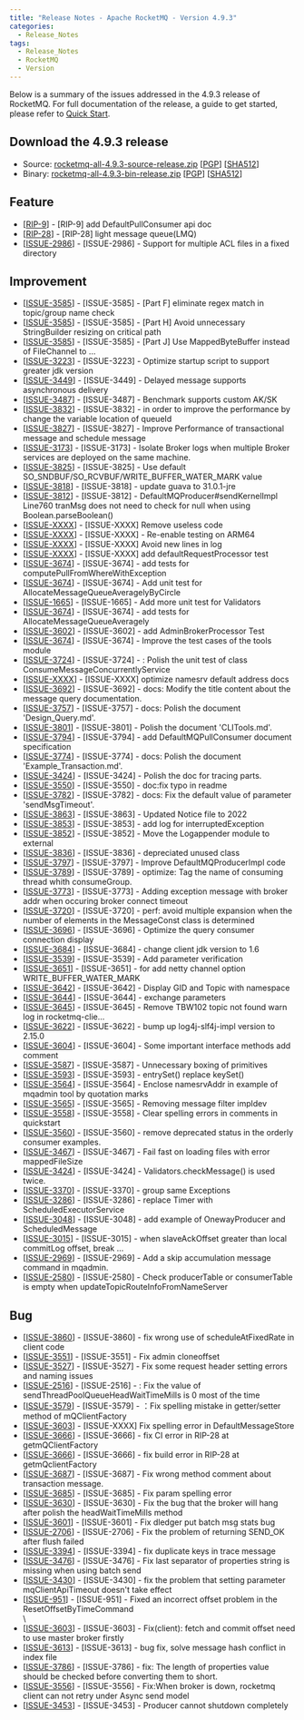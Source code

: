 ```yaml
---
title: "Release Notes - Apache RocketMQ - Version 4.9.3"
categories:
  - Release_Notes
tags:
  - Release_Notes
  - RocketMQ
  - Version
---
```


Below is a summary of the issues addressed in the 4.9.3 release of RocketMQ. For full documentation of the release, a guide to get started, please refer to <a href='/docs/quick-start/'>Quick Start</a>.

<h2> Download the 4.9.3 release</h2>
    
* Source: [rocketmq-all-4.9.3-source-release.zip](https://www.apache.org/dyn/closer.cgi?path=rocketmq/4.9.3/rocketmq-all-4.9.3-source-release.zip) [[PGP](https://www.apache.org/dist/rocketmq/4.9.3/rocketmq-all-4.9.3-source-release.zip.asc)] [[SHA512](https://www.apache.org/dist/rocketmq/4.9.3/rocketmq-all-4.9.3-source-release.zip.sha512)]
* Binary: [rocketmq-all-4.9.3-bin-release.zip](https://www.apache.org/dyn/closer.cgi?path=rocketmq/4.9.3/rocketmq-all-4.9.3-bin-release.zip) [[PGP](https://www.apache.org/dist/rocketmq/4.9.3/rocketmq-all-4.9.3-bin-release.zip.asc)] [[SHA512](https://www.apache.org/dist/rocketmq/4.9.3/rocketmq-all-4.9.3-bin-release.zip.sha512)]

## Feature
<ul>
<li>[<a href='https://github.com/apache/rocketmq/pull/1085'>RIP-9</a>] - [RIP-9] add DefaultPullConsumer api doc</li>
<li>[<a href='https://github.com/apache/rocketmq/pull/3694'>RIP-28</a>] - [RIP-28] light message queue(LMQ)</li>
<li>[<a href='https://github.com/apache/rocketmq/issues/2986'>ISSUE-2986</a>] - [ISSUE-2986] - Support for multiple ACL files in a fixed directory</li>
</ul>

## Improvement
<ul>
<li>[<a href='https://github.com/apache/rocketmq/issues/3585'>ISSUE-3585</a>] - [ISSUE-3585] - [Part F] eliminate regex match in topic/group name check</li>
<li>[<a href='https://github.com/apache/rocketmq/issues/3585'>ISSUE-3585</a>] - [ISSUE-3585] - [Part H] Avoid unnecessary StringBuilder resizing on critical path</li>
<li>[<a href='https://github.com/apache/rocketmq/issues/3585'>ISSUE-3585</a>] - [ISSUE-3585] - [Part J] Use MappedByteBuffer instead of FileChannel to …</li>
<li>[<a href='https://github.com/apache/rocketmq/issues/3223'>ISSUE-3223</a>] - [ISSUE-3223] - Optimize  startup script to support greater jdk version</li>
<li>[<a href='https://github.com/apache/rocketmq/issues/3449'>ISSUE-3449</a>] - [ISSUE-3449] - Delayed message supports asynchronous delivery</li>
<li>[<a href='https://github.com/apache/rocketmq/issues/3487'>ISSUE-3487</a>] - [ISSUE-3487] - Benchmark supports custom AK/SK</li>
<li>[<a href='https://github.com/apache/rocketmq/issues/3832'>ISSUE-3832</a>] - [ISSUE-3832] - in order to improve the performance by change the variable location of queueId</li>
<li>[<a href='https://github.com/apache/rocketmq/issues/3827'>ISSUE-3827</a>] - [ISSUE-3827] - Improve Performance of transactional message and schedule message</li>
<li>[<a href='https://github.com/apache/rocketmq/issues/3173'>ISSUE-3173</a>] - [ISSUE-3173] - Isolate Broker logs when multiple Broker services are deployed on the same machine.</li>
<li>[<a href='https://github.com/apache/rocketmq/issues/3825'>ISSUE-3825</a>] - [ISSUE-3825] - Use default SO_SNDBUF/SO_RCVBUF/WRITE_BUFFER_WATER_MARK value</li>
<li>[<a href='https://github.com/apache/rocketmq/issues/3818'>ISSUE-3818</a>] - [ISSUE-3818] - update guava to 31.0.1-jre</li>
<li>[<a href='https://github.com/apache/rocketmq/issues/3812'>ISSUE-3812</a>] - [ISSUE-3812] - DefaultMQProducer#sendKernelImpl Line760 tranMsg does not need to check for null when using Boolean.parseBoolean()</li>
<li>[<a href='https://github.com/apache/rocketmq/pull/3695'>ISSUE-XXXX</a>] - [ISSUE-XXXX] Remove useless code</li>
<li>[<a href='https://github.com/apache/rocketmq/pull/3850'>ISSUE-XXXX</a>] - [ISSUE-XXXX] - Re-enable testing on ARM64</li>
<li>[<a href='https://github.com/apache/rocketmq/pull/3762'>ISSUE-XXXX</a>] - [ISSUE-XXXX] Avoid new lines in log</li>
<li>[<a href='https://github.com/apache/rocketmq/pull/3269'>ISSUE-XXXX</a>] - [ISSUE-XXXX] add defaultRequestProcessor test</li>
<li>[<a href='https://github.com/apache/rocketmq/issues/3674'>ISSUE-3674</a>] - [ISSUE-3674] - add tests for computePullFromWhereWithException</li>
<li>[<a href='https://github.com/apache/rocketmq/issues/3674'>ISSUE-3674</a>] - [ISSUE-3674] - Add unit test for AllocateMessageQueueAveragelyByCircle</li>
<li>[<a href='https://github.com/apache/rocketmq/issues/1665'>ISSUE-1665</a>] - [ISSUE-1665] - Add more unit test for Validators</li>
<li>[<a href='https://github.com/apache/rocketmq/issues/3674'>ISSUE-3674</a>] - [ISSUE-3674] - add tests for AllocateMessageQueueAveragely</li>
<li>[<a href='https://github.com/apache/rocketmq/issues/3602'>ISSUE-3602</a>] - [ISSUE-3602] - add AdminBrokerProcessor Test</li>
<li>[<a href='https://github.com/apache/rocketmq/issues/3674'>ISSUE-3674</a>] - [ISSUE-3674] - Improve the test cases of the tools module</li>
<li>[<a href='https://github.com/apache/rocketmq/issues/3724'>ISSUE-3724</a>] - [ISSUE-3724] - : Polish the unit test of class ConsumeMessageConcurrentlyService</li>
<li>[<a href='https://github.com/apache/rocketmq/pull/3214'>ISSUE-XXXX</a>] - [ISSUE-XXXX] optimize namesrv default address docs</li>
<li>[<a href='https://github.com/apache/rocketmq/issues/3692'>ISSUE-3692</a>] - [ISSUE-3692] - docs: Modify the title content about the message query documentation.</li>
<li>[<a href='https://github.com/apache/rocketmq/issues/3757'>ISSUE-3757</a>] - [ISSUE-3757] - docs: Polish the document 'Design_Query.md'.</li>
<li>[<a href='https://github.com/apache/rocketmq/issues/3801'>ISSUE-3801</a>] - [ISSUE-3801] - Polish the document 'CLITools.md'.</li>
<li>[<a href='https://github.com/apache/rocketmq/issues/3794'>ISSUE-3794</a>] - [ISSUE-3794] - add DefaultMQPullConsumer document specification</li>
<li>[<a href='https://github.com/apache/rocketmq/issues/3774'>ISSUE-3774</a>] - [ISSUE-3774] - docs: Polish the document 'Example_Transaction.md'.</li>
<li>[<a href='https://github.com/apache/rocketmq/issues/3424'>ISSUE-3424</a>] - [ISSUE-3424] - Polish the doc for tracing parts.</li>
<li>[<a href='https://github.com/apache/rocketmq/issues/3550'>ISSUE-3550</a>] - [ISSUE-3550] - doc:fix typo in readme</li>
<li>[<a href='https://github.com/apache/rocketmq/issues/3782'>ISSUE-3782</a>] - [ISSUE-3782] - docs: Fix the default value of parameter 'sendMsgTimeout'.</li>
<li>[<a href='https://github.com/apache/rocketmq/issues/3863'>ISSUE-3863</a>] - [ISSUE-3863] - Updated Notice file to 2022</li>
<li>[<a href='https://github.com/apache/rocketmq/issues/3853'>ISSUE-3853</a>] - [ISSUE-3853] - add log for interruptedException</li>
<li>[<a href='https://github.com/apache/rocketmq/issues/3852'>ISSUE-3852</a>] - [ISSUE-3852] - Move the Logappender module to external</li>
<li>[<a href='https://github.com/apache/rocketmq/issues/3836'>ISSUE-3836</a>] - [ISSUE-3836] - depreciated unused class</li>
<li>[<a href='https://github.com/apache/rocketmq/issues/3797'>ISSUE-3797</a>] - [ISSUE-3797] - Improve DefaultMQProducerImpl code</li>
<li>[<a href='https://github.com/apache/rocketmq/issues/3789'>ISSUE-3789</a>] - [ISSUE-3789] - optimize: Tag the name of  consuming thread whith consumeGroup.</li>
<li>[<a href='https://github.com/apache/rocketmq/issues/3773'>ISSUE-3773</a>] - [ISSUE-3773] - Adding exception message with broker addr when occuring broker connect timeout</li>
<li>[<a href='https://github.com/apache/rocketmq/issues/3720'>ISSUE-3720</a>] - [ISSUE-3720] - perf: avoid multiple expansion when the number of elements in the MessageConst class is determined</li>
<li>[<a href='https://github.com/apache/rocketmq/issues/3696'>ISSUE-3696</a>] - [ISSUE-3696] - Optimize the query consumer connection display</li>
<li>[<a href='https://github.com/apache/rocketmq/issues/3684'>ISSUE-3684</a>] - [ISSUE-3684] - change client jdk version to 1.6</li>
<li>[<a href='https://github.com/apache/rocketmq/issues/3539'>ISSUE-3539</a>] - [ISSUE-3539] - Add parameter verification</li>
<li>[<a href='https://github.com/apache/rocketmq/issues/3651'>ISSUE-3651</a>] - [ISSUE-3651] - for add netty channel option WRITE_BUFFER_WATER_MARK</li>
<li>[<a href='https://github.com/apache/rocketmq/issues/3642'>ISSUE-3642</a>] - [ISSUE-3642] - Display GID and Topic with namespace</li>
<li>[<a href='https://github.com/apache/rocketmq/issues/3644'>ISSUE-3644</a>] - [ISSUE-3644] - exchange parameters</li>
<li>[<a href='https://github.com/apache/rocketmq/issues/3645'>ISSUE-3645</a>] - [ISSUE-3645] - Remove TBW102 topic not found warn log in rocketmq-clie…</li>
<li>[<a href='https://github.com/apache/rocketmq/issues/3622'>ISSUE-3622</a>] - [ISSUE-3622] - bump up log4j-slf4j-impl version to 2.15.0</li>
<li>[<a href='https://github.com/apache/rocketmq/issues/3604'>ISSUE-3604</a>] - [ISSUE-3604] - Some important interface methods add comment</li>
<li>[<a href='https://github.com/apache/rocketmq/issues/3587'>ISSUE-3587</a>] - [ISSUE-3587] - Unnecessary boxing of primitives</li>
<li>[<a href='https://github.com/apache/rocketmq/issues/3593'>ISSUE-3593</a>] - [ISSUE-3593] - entrySet() replace keySet()</li>
<li>[<a href='https://github.com/apache/rocketmq/issues/3564'>ISSUE-3564</a>] - [ISSUE-3564] - Enclose namesrvAddr in example of mqadmin tool by quotation marks</li>
<li>[<a href='https://github.com/apache/rocketmq/issues/3565'>ISSUE-3565</a>] - [ISSUE-3565] - Removing message filter impldev</li>
<li>[<a href='https://github.com/apache/rocketmq/issues/3558'>ISSUE-3558</a>] - [ISSUE-3558] - Clear spelling errors in comments in quickstart</li>
<li>[<a href='https://github.com/apache/rocketmq/issues/3560'>ISSUE-3560</a>] - [ISSUE-3560] - remove deprecated status in the orderly consumer examples.</li>
<li>[<a href='https://github.com/apache/rocketmq/issues/3467'>ISSUE-3467</a>] - [ISSUE-3467] - Fail fast on loading files with error mappedFileSize</li>
<li>[<a href='https://github.com/apache/rocketmq/issues/3424'>ISSUE-3424</a>] - [ISSUE-3424] - Validators.checkMessage() is used twice.</li>
<li>[<a href='https://github.com/apache/rocketmq/issues/3370'>ISSUE-3370</a>] - [ISSUE-3370] - group same Exceptions</li>
<li>[<a href='https://github.com/apache/rocketmq/issues/3286'>ISSUE-3286</a>] - [ISSUE-3286] - replace Timer with ScheduledExecutorService</li>
<li>[<a href='https://github.com/apache/rocketmq/issues/3048'>ISSUE-3048</a>] - [ISSUE-3048] - add example of OnewayProducer and ScheduledMessage</li>
<li>[<a href='https://github.com/apache/rocketmq/issues/3015'>ISSUE-3015</a>] - [ISSUE-3015] - when slaveAckOffset greater than local commitLog offset, break …</li>
<li>[<a href='https://github.com/apache/rocketmq/issues/2969'>ISSUE-2969</a>] - [ISSUE-2969] - Add a skip accumulation message command in mqadmin.</li>
<li>[<a href='https://github.com/apache/rocketmq/issues/2580'>ISSUE-2580</a>] - [ISSUE-2580] - Check producerTable or consumerTable is empty when updateTopicRouteInfoFromNameServer</li>

</ul>

## Bug
<ul>
<li>[<a href='https://github.com/apache/rocketmq/issues/3860'>ISSUE-3860</a>] - [ISSUE-3860] - fix wrong use of scheduleAtFixedRate in client code</li>
<li>[<a href='https://github.com/apache/rocketmq/issues/3551'>ISSUE-3551</a>] - [ISSUE-3551] - Fix admin cloneoffset</li>
<li>[<a href='https://github.com/apache/rocketmq/issues/3527'>ISSUE-3527</a>] - [ISSUE-3527] - Fix some request header setting errors and naming issues</li>
<li>[<a href='https://github.com/apache/rocketmq/issues/2516'>ISSUE-2516</a>] - [ISSUE-2516] - : Fix the value of sendThreadPoolQueueHeadWaitTimeMills is 0 most of the time</li>
<li>[<a href='https://github.com/apache/rocketmq/issues/3579'>ISSUE-3579</a>] - [ISSUE-3579] - ：Fix spelling mistake in getter/setter method of mQClientFactory</li>
<li>[<a href='https://github.com/apache/rocketmq/pull/3663'>ISSUE-3603</a>] - [ISSUE-XXXX] Fix spelling error in DefaultMessageStore</li>
<li>[<a href='https://github.com/apache/rocketmq/issues/3666'>ISSUE-3666</a>] - [ISSUE-3666] - fix CI error in RIP-28 at getmQClientFactory</li>
<li>[<a href='https://github.com/apache/rocketmq/issues/3666'>ISSUE-3666</a>] - [ISSUE-3666] - fix build error in RIP-28 at getmQclientFactory</li>
<li>[<a href='https://github.com/apache/rocketmq/issues/3687'>ISSUE-3687</a>] - [ISSUE-3687] - Fix wrong method comment about transaction message.</li>
<li>[<a href='https://github.com/apache/rocketmq/issues/3685'>ISSUE-3685</a>] - [ISSUE-3685] - Fix param spelling error</li>
<li>[<a href='https://github.com/apache/rocketmq/issues/3630'>ISSUE-3630</a>] - [ISSUE-3630] - Fix the bug that the broker will hang after polish the headWaitTimeMills method</li>
<li>[<a href='https://github.com/apache/rocketmq/issues/3601'>ISSUE-3601</a>] - [ISSUE-3601] - Fix dledger put batch msg stats bug</li>
<li>[<a href='https://github.com/apache/rocketmq/issues/2706'>ISSUE-2706</a>] - [ISSUE-2706] - Fix the problem of returning SEND_OK after flush failed</li>
<li>[<a href='https://github.com/apache/rocketmq/issues/3394'>ISSUE-3394</a>] - [ISSUE-3394] - fix duplicate keys in trace message</li>
<li>[<a href='https://github.com/apache/rocketmq/issues/3476'>ISSUE-3476</a>] - [ISSUE-3476] - Fix last separator of properties string is missing when using batch send</li>
<li>[<a href='https://github.com/apache/rocketmq/issues/3430'>ISSUE-3430</a>] - [ISSUE-3430] - fix the problem that setting parameter mqClientApiTimeout doesn't take effect</li>
<li>[<a href='https://github.com/apache/rocketmq/issues/951'>ISSUE-951</a>] - [ISSUE-951] - Fixed an incorrect offset problem in the ResetOffsetByTimeCommand</li>\
<li>[<a href='https://github.com/apache/rocketmq/issues/3603'>ISSUE-3603</a>] - [ISSUE-3603] - Fix(client): fetch and commit offset need to use master broker firstly</li>
<li>[<a href='https://github.com/apache/rocketmq/issues/3613'>ISSUE-3613</a>] - [ISSUE-3613] - bug fix, solve message hash conflict in index file</li>
<li>[<a href='https://github.com/apache/rocketmq/issues/3786'>ISSUE-3786</a>] - [ISSUE-3786] - fix: The length of properties value should be checked before converting them to short.</li>
<li>[<a href='https://github.com/apache/rocketmq/issues/3556'>ISSUE-3556</a>] - [ISSUE-3556] - Fix:When broker is down, rocketmq client can not retry under Async send model</li>
<li>[<a href='https://github.com/apache/rocketmq/issues/3453'>ISSUE-3453</a>] - [ISSUE-3453] - Producer cannot shutdown completely</li>
</ul>
